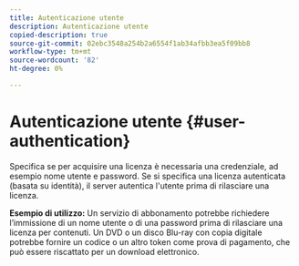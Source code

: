 ```yaml
---
title: Autenticazione utente
description: Autenticazione utente
copied-description: true
source-git-commit: 02ebc3548a254b2a6554f1ab34afbb3ea5f09bb8
workflow-type: tm+mt
source-wordcount: '82'
ht-degree: 0%

---
```


# Autenticazione utente {#user-authentication}

Specifica se per acquisire una licenza è necessaria una credenziale, ad esempio nome utente e password. Se si specifica una licenza autenticata (basata su identità), il server autentica l&#39;utente prima di rilasciare una licenza.

**Esempio di utilizzo:** Un servizio di abbonamento potrebbe richiedere l’immissione di un nome utente o di una password prima di rilasciare una licenza per contenuti. Un DVD o un disco Blu-ray con copia digitale potrebbe fornire un codice o un altro token come prova di pagamento, che può essere riscattato per un download elettronico.
